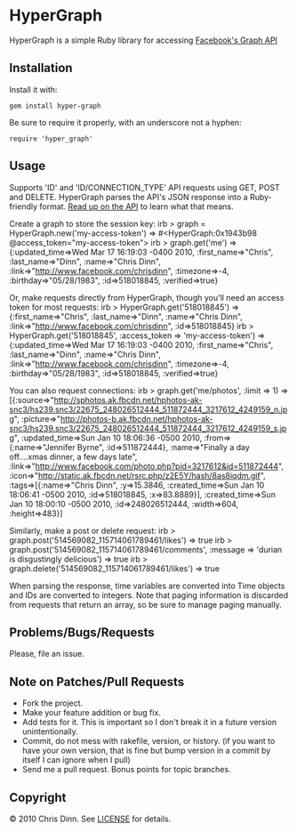 HyperGraph
===========

HyperGraph is a simple Ruby library for accessing [Facebook's Graph API](http://developers.facebook.com/docs/api)

Installation
-----
	
Install it with:	
	
    gem install hyper-graph

Be sure to require it properly, with an underscore not a hyphen:

    require 'hyper_graph'

Usage
-----

Supports 'ID' and 'ID/CONNECTION_TYPE' API requests using GET, POST and DELETE. HyperGraph parses the API's JSON response into a Ruby-friendly format. 
[Read up on the API](http://developers.facebook.com/docs/api) to learn what that means.

Create a graph to store the session key:
	irb > graph = HyperGraph.new('my-access-token')
	=> #<HyperGraph:0x1943b98 @access_token="my-access-token">
	irb > graph.get('me')
    => {:updated_time=>Wed Mar 17 16:19:03 -0400 2010, :first_name=>"Chris", :last_name=>"Dinn", :name=>"Chris Dinn", 
	:link=>"http://www.facebook.com/chrisdinn", :timezone=>-4, :birthday=>"05/28/1983", :id=>518018845, :verified=>true}
    
Or, make requests directly from HyperGraph, though you'll need an access token for most requests:
    irb > HyperGraph.get('518018845')
    => {:first_name=>"Chris", :last_name=>"Dinn", :name=>"Chris Dinn", :link=>"http://www.facebook.com/chrisdinn", :id=>518018845}
    irb > HyperGraph.get('518018845', :access_token => 'my-access-token')
    => {:updated_time=>Wed Mar 17 16:19:03 -0400 2010, :first_name=>"Chris", :last_name=>"Dinn", :name=>"Chris Dinn", 
    :link=>"http://www.facebook.com/chrisdinn", :timezone=>-4, :birthday=>"05/28/1983", :id=>518018845, :verified=>true}
    
You can also request connections: 
    irb > graph.get('me/photos', :limit => 1)
	=> [{:source=>"http://sphotos.ak.fbcdn.net/hphotos-ak-snc3/hs239.snc3/22675_248026512444_511872444_3217612_4249159_n.jpg", 
	:picture=>"http://photos-b.ak.fbcdn.net/hphotos-ak-snc3/hs239.snc3/22675_248026512444_511872444_3217612_4249159_s.jpg", 
	:updated_time=>Sun Jan 10 18:06:36 -0500 2010, :from=>{:name=>"Jennifer Byrne", :id=>511872444}, 
	:name=>"Finally a day off....xmas dinner, a few days late", :link=>"http://www.facebook.com/photo.php?pid=3217612&id=511872444", 
	:icon=>"http://static.ak.fbcdn.net/rsrc.php/z2E5Y/hash/8as8iqdm.gif", :tags=>[{:name=>"Chris Dinn", :y=>15.3846, 
	:created_time=>Sun Jan 10 18:06:41 -0500 2010, :id=>518018845, :x=>83.8889}], :created_time=>Sun Jan 10 18:00:10 -0500 2010, 
	:id=>248026512444, :width=>604, :height=>483}]

Similarly, make a post or delete request:
	irb > graph.post('514569082_115714061789461/likes')
    => true
	irb > graph.post('514569082_115714061789461/comments', :message => 'durian is disgustingly delicious')
    => true
	irb > graph.delete('514569082_115714061789461/likes')
    => true

When parsing the response, time variables are converted into Time objects and IDs are converted to integers. Note that paging information is discarded from requests that return an array, so be sure to manage paging manually.

Problems/Bugs/Requests
-----------------------------

Please, file an issue.  
	
Note on Patches/Pull Requests
-----------------------------

* Fork the project.
* Make your feature addition or bug fix.
* Add tests for it. This is important so I don't break it in a
  future version unintentionally.
* Commit, do not mess with rakefile, version, or history.
  (if you want to have your own version, that is fine but bump version in a commit by itself I can ignore when I pull)
* Send me a pull request. Bonus points for topic branches.

Copyright
-----------------------------

© 2010 Chris Dinn. See [LICENSE](http://github.com/chrisdinn/hyper-graph/blob/master/LICENSE) for details.